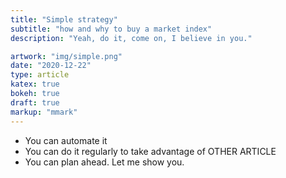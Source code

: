 ```yaml
---
title: "Simple strategy"
subtitle: "how and why to buy a market index"
description: "Yeah, do it, come on, I believe in you."

artwork: "img/simple.png"
date: "2020-12-22"
type: article
katex: true
bokeh: true
draft: true
markup: "mmark"
---
```


* You can automate it
* You can do it regularly to take advantage of OTHER ARTICLE
* You can plan ahead. Let me show you.